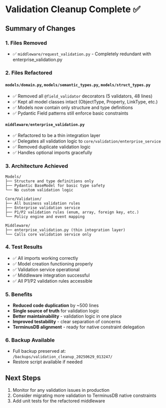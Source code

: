 # Validation Cleanup Complete ✅

## Summary of Changes

### 1. Files Removed
- ✅ `middleware/request_validation.py` - Completely redundant with enterprise_validation.py

### 2. Files Refactored

#### `models/domain.py`, `models/semantic_types.py`, `models/struct_types.py`
- ✅ Removed all `@field_validator` decorators (5 validators, 48 lines)
- ✅ Kept all model classes intact (ObjectType, Property, LinkType, etc.)
- ✅ Models now contain only structure and type definitions
- ✅ Pydantic Field patterns still enforce basic constraints

#### `middleware/enterprise_validation.py`
- ✅ Refactored to be a thin integration layer
- ✅ Delegates all validation logic to `core/validation/enterprise_service`
- ✅ Removed duplicate validation logic
- ✅ Handles optional imports gracefully

### 3. Architecture Achieved

```
Models/
├── Structure and type definitions only
├── Pydantic BaseModel for basic type safety
└── No custom validation logic

Core/Validation/
├── All business validation rules
├── Enterprise validation service
├── P1/P2 validation rules (enum, array, foreign key, etc.)
└── Policy engine and event mapping

Middleware/
├── enterprise_validation.py (thin integration layer)
└── Calls core validation service only
```

### 4. Test Results
- ✅ All imports working correctly
- ✅ Model creation functioning properly
- ✅ Validation service operational
- ✅ Middleware integration successful
- ✅ All P1/P2 validation rules accessible

### 5. Benefits
- **Reduced code duplication** by ~500 lines
- **Single source of truth** for validation logic
- **Better maintainability** - validation logic in one place
- **Improved testability** - clear separation of concerns
- **TerminusDB alignment** - ready for native constraint delegation

### 6. Backup Available
- Full backup preserved at: `/backups/validation_cleanup_20250629_013247/`
- Restore script available if needed

## Next Steps
1. Monitor for any validation issues in production
2. Consider migrating more validation to TerminusDB native constraints
3. Add unit tests for the refactored middleware